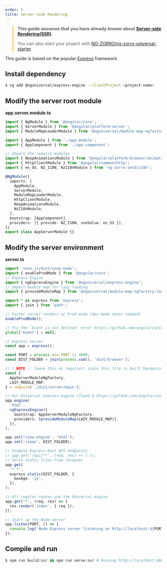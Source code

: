 ```yaml
---
order: 5
title: Server-side Rendering
---
```


<blockquote style="border-color: #faad14;">
<p><strong>This guide assumes that you have already known about <a href="https://angular.io/guide/universal" target="_blank" rel="noopener">Server-side Rendering(SSR)</a>.</strong></p>
<p>You can also start your project with <a href="https://angular.cn/guide/universal" target="_blank" rel="noopener">NG-ZORRO/ng-zorro-universal-starter</a>.</p>
</blockquote>

This guide is based on the popular [Express](https://expressjs.com/) framework.

## Install dependency

```bash
$ ng add @nguniversal/express-engine --clientProject <project-name>
```

## Modify the server root module

**app.server.module.ts**

```ts
import { NgModule } from '@angular/core';
import { ServerModule } from '@angular/platform-server';
import { ModuleMapLoaderModule } from '@nguniversal/module-map-ngfactory-loader';

import { AppModule } from './app.module';
import { AppComponent } from './app.component';

// Import the require modules
import { NoopAnimationsModule } from '@angular/platform-browser/animations';
import { HttpClientModule } from '@angular/common/http';
import { en_US, NZ_I18N, NzI18nModule } from 'ng-zorro-antd/i18n';

@NgModule({
  imports: [
    AppModule,
    ServerModule,
    ModuleMapLoaderModule,
    HttpClientModule,
    NoopAnimationsModule,
    NzI18nModule,
  ],
  bootstrap: [AppComponent],
  providers: [{ provide: NZ_I18N, useValue: en_US }],
})
export class AppServerModule {}
```

## Modify the server environment

**server.ts**

```ts
import 'zone.js/dist/zone-node';
import { enableProdMode } from '@angular/core';
// Express Engine
import { ngExpressEngine } from '@nguniversal/express-engine';
// Import module map for lazy loading
import { provideModuleMap } from '@nguniversal/module-map-ngfactory-loader';

import * as express from 'express';
import { join } from 'path';

// Faster server renders w/ Prod mode (dev mode never needed)
enableProdMode();

// Fix the `Event is not defined` error https://github.com/angular/universal/issues/844
global['Event'] = null;

// Express server
const app = express();

const PORT = process.env.PORT || 4000;
const DIST_FOLDER = join(process.cwd(), 'dist/browser');

// * NOTE :: leave this as require() since this file is built Dynamically from webpack
const {
  AppServerModuleNgFactory,
  LAZY_MODULE_MAP,
} = require('./dist/server/main');

// Our Universal express-engine (found @ https://github.com/angular/universal/tree/master/modules/express-engine)
app.engine(
  'html',
  ngExpressEngine({
    bootstrap: AppServerModuleNgFactory,
    providers: [provideModuleMap(LAZY_MODULE_MAP)],
  }),
);

app.set('view engine', 'html');
app.set('views', DIST_FOLDER);

// Example Express Rest API endpoints
// app.get('/api/**', (req, res) => { });
// Serve static files from /browser
app.get(
  '*.*',
  express.static(DIST_FOLDER, {
    maxAge: '1y',
  }),
);

// All regular routes use the Universal engine
app.get('*', (req, res) => {
  res.render('index', { req });
});

// Start up the Node server
app.listen(PORT, () => {
  console.log(`Node Express server listening on http://localhost:${PORT}`);
});
```

## Compile and run

```bash
$ npm run build:ssr && npm run serve:ssr # Running http://localhost:4000/
```
